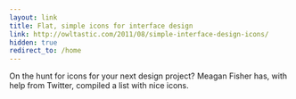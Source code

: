```yaml
---
layout: link
title: Flat, simple icons for interface design
link: http://owltastic.com/2011/08/simple-interface-design-icons/
hidden: true
redirect_to: /home
---
```


On the hunt for icons for your next design project? Meagan Fisher has,
with help from Twitter, compiled a list with nice icons.
